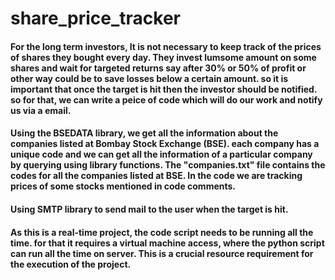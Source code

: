 # share_price_tracker

#### For the long term investors, It is not necessary to keep track of the prices of shares they bought every day. They invest lumsome amount on some shares and wait for targeted returns say after 30% or 50% of profit or other way could be to save losses below a certain amount. so it is important that once the target is hit then the investor should be notified. so for that, we can write a peice of code which will do our work and notify us via a email.

#### Using the BSEDATA library, we get all the information about the companies listed at Bombay Stock Exchange (BSE). each company has a unique code and we can get all the information of a particular company by querying using library functions. The "companies.txt" file contains the codes for all the companies listed at BSE. In the code we are tracking prices of some stocks mentioned in code comments.

#### Using SMTP library to send mail to the user when the target is hit.

#### As this is a real-time project, the code script needs to be running all the time. for that it requires a virtual machine access, where the python script can run all the time on server. This is a crucial resource requirement for the execution of the project.  
